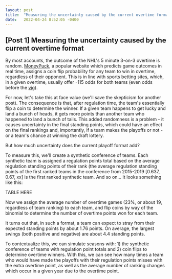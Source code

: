 ```yaml
---
layout: post
title:  "Measuring the uncertainty caused by the current overtime format"
date:   2022-04-24 8:52:05 -0400
---
```

<h2>[Post 1] Measuring the uncertainty caused by the current overtime format</h2>
<p>
By most accounts, the outcome of the NHL's 5 minute 3-on-3 overtime is random. <a href="https://moneypuck.com/">MoneyPuck</a>, a popular website which predicts game outcomes in real time, assigns a coin flip probability for any team to win in overtime, regardless of their opponent. This is in line with sports betting sites, which, in a given overtime, usually offer -115 odds for both teams (even odds before the <a href="https://en.wikipedia.org/wiki/Vigorish">vig</a>). 
</p>
<p>
For now, let's take this at face value (we'll save the skepticism for another post). The consequence is that, after regulation time, the team's essentially flip a coin to determine the winner. If a given team happens to get lucky and land a bunch of heads, it gets more points than another team who happened to land a bunch of tails.  This added randomness is a problem - it causes uncertainty in the final standing points, which could have an effect on the final rankings and, importantly, if a team makes the playoffs or not - or a team's chance at winning the draft lottery.
</p>
<p>
But how much uncertainty does the current playoff format add?
</p>
<p>
To measure this, we'll create a synthetic conference of teams. Each synthetic team is assigned a regulation points total based on the average regulation standing points of their rank (the average regulation standing points of the first ranked teams in the conference from 2015-2019 [0.637, 0.67, xx] is the first ranked synthetic team. And so on... It looks something like this:
</p>
TABLE HERE
<p>
Now we assign the average number of overtime games (23%, or about 19, regardless of team ranking) to each team, and flip coins by way of the binomial to determine the number of overtime points won for each team. 
</p>
<p>
It turns out that, in such a format, a team can expect to stray from their expected standing points by about 1.76 points. On average, the largest swings (both positive and negative) are about 4.4 standing points. 
</p>
<p>
To contextualize this, we can simulate seasons with: 1) the synthetic conference of teams with regulation point totals and 2) coin flips to determine overtime winners. With this, we can see how many times a team who would have made the playoffs with their regulation points misses with the extra overtime point, as well as the average number of ranking changes which occur in a given year due to the overtime point.






